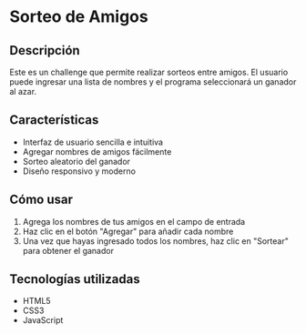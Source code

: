 # Sorteo de Amigos

## Descripción
Este es un challenge que permite realizar sorteos entre amigos. El usuario puede ingresar una lista de nombres y el programa seleccionará un ganador al azar.

## Características
- Interfaz de usuario sencilla e intuitiva
- Agregar nombres de amigos fácilmente
- Sorteo aleatorio del ganador
- Diseño responsivo y moderno

## Cómo usar
1. Agrega los nombres de tus amigos en el campo de entrada
2. Haz clic en el botón "Agregar" para añadir cada nombre
3. Una vez que hayas ingresado todos los nombres, haz clic en "Sortear" para obtener el ganador

## Tecnologías utilizadas
- HTML5
- CSS3
- JavaScript
